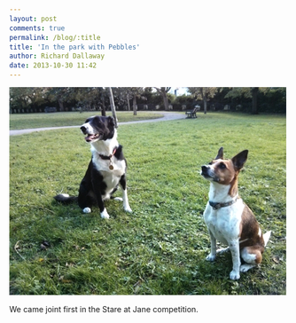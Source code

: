 ```yaml
---
layout: post
comments: true
permalink: /blog/:title
title: 'In the park with Pebbles'
author: Richard Dallaway
date: 2013-10-30 11:42
---
```


<div><a href="/media/tp_IMG_20131030_114044.JPG"><img src="/media/tp_thumb_IMG_20131030_114044.JPG" width="500" height="375"/></a></div>

We came joint first in the Stare at Jane competition.
  
      
